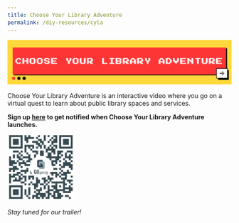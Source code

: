 ```yaml
---
title: Choose Your Library Adventure
permalink: /diy-resources/cyla
---
```

<img alt="What's The Big Idea" src="/images/diyresources/CYLA Main Banner.png">

Choose Your Library Adventure is an interactive video where you go on a virtual quest to learn about public library spaces and services.<br>

**Sign up [here](https://go.gov.sg/nlb-CYLA-form) to get notified when Choose Your Library Adventure launches. <br>**
	
<img src="/images/diyresources/CYLA Interest QR.png" style="width: 30%;">
	
*Stay tuned for our trailer!*
